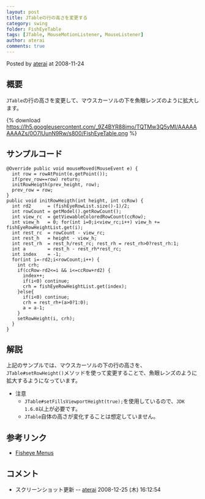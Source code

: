 ```yaml
---
layout: post
title: JTableの行の高さを変更する
category: swing
folder: FishEyeTable
tags: [JTable, MouseMotionListener, MouseListener]
author: aterai
comments: true
---
```


Posted by [aterai](http://terai.xrea.jp/aterai.html) at 2008-11-24

## 概要
`JTable`の行の高さを変更して、マウスカーソルの下を魚眼レンズのように拡大します。

{% download https://lh5.googleusercontent.com/_9Z4BYR88imo/TQTMw3Q5yMI/AAAAAAAAAZs/0O7lUunN9Rw/s800/FishEyeTable.png %}

## サンプルコード
<pre class="prettyprint"><code>@Override public void mouseMoved(MouseEvent e) {
  int row = rowAtPoint(e.getPoint());
  if(prev_row==row) return;
  initRowHeigth(prev_height, row);
  prev_row = row;
}
public void initRowHeigth(int height, int ccRow) {
  int rd2      = (fishEyeRowList.size()-1)/2;
  int rowCount = getModel().getRowCount();
  int view_rc  = getViewableColoredRowCount(ccRow);
  int view_h   = 0; for(int i=0;i&lt;view_rc;i++) view_h += fishEyeRowHeightList.get(i);
  int rest_rc  = rowCount - view_rc;
  int rest_h   = height - view_h;
  int rest_rh  = rest_h/rest_rc; rest_rh = rest_rh&gt;0?rest_rh:1;
  int a        = rest_h - rest_rh*rest_rc;
  int index    = -1;
  for(int i=-rd2;i&lt;rowCount;i++) {
    int crh;
    if(ccRow-rd2&lt;=i &amp;&amp; i&lt;=ccRow+rd2) {
      index++;
      if(i&lt;0) continue;
      crh = fishEyeRowHeightList.get(index);
    }else{
      if(i&lt;0) continue;
      crh = rest_rh+(a&gt;0?1:0);
      a = a-1;
    }
    setRowHeight(i, crh);
  }
}
</code></pre>

## 解説
上記のサンプルでは、マウスカーソルの下の行の高さを、`JTable#setRowHeight()`メソッドを使って変更することで、魚眼レンズのように拡大するようになっています。

- 注意
    - `JTable#setFillsViewportHeight(true);`を使用しているので、`JDK 1.6.0`以上が必要です。
    - `JTable`自体の高さが変化することは想定していません。

<!-- dummy comment line for breaking list -->

## 参考リンク
- [Fisheye Menus](http://www.cs.umd.edu/hcil/fisheyemenu/)

<!-- dummy comment line for breaking list -->

## コメント
- スクリーンショット更新 -- [aterai](http://terai.xrea.jp/aterai.html) 2008-12-25 (木) 16:12:54

<!-- dummy comment line for breaking list -->

